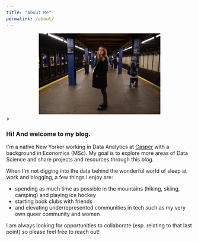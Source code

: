 ```yaml
---
title: "About Me"
permalink: /about/
---
```


<center>
<img src="/assets/images/about-pic.jpg" width="65%">
</center>>

### Hi! And welcome to my blog.

I'm a native New Yorker working in Data Analytics at [Casper](https://casper.com/) with a background in Economics (MSc). My goal is to explore more areas of Data Science and share projects and resources through this blog.

When I'm not digging into the data behind the wonderful world of sleep at work and blogging, a few things I enjoy are: 

* spending as much time as possible in the mountains (hiking, skiing, camping) and playing ice hockey
* starting book clubs with friends
* and elevating underrepresented communities in tech such as my very own queer community and women

I am always looking for opportunities to collaborate (esp. relating to that last point) so please feel free to reach out!